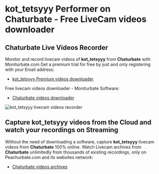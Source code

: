 # kot_tetsyyy Performer on Chaturbate - Free LiveCam videos downloader

## Chaturbate Live Videos Recorder

Monitor and record livecam videos of **kot_tetsyyy** from **Chaturbate** with Moniturbate.com
Get a premium trial for free by just and only registering with your Email address:
* [kot_tetsyyy Premium videos downloader](https://moniturbate.com/request-demo-licence-key.html)

Free livecam videos downloader - Moniturbate Software:
* [Chaturbate videos downloader](https://moniturbate.com/moniturbate-download-software.html)

![kot_tetsyyy livecam videos recorder](https://peachurnet.com/templates/moniturbate-software.png)


## Capture kot_tetsyyy videos from the Cloud and watch your recordings on Streaming

Without the need of downloading a software, capture **kot_tetsyyy** livecam videos from **Chaturbate** 100% online.
Watch Livecam archives from **Chaturbate** unlimitedly from thousands of existing recordings, only on Peachurbate.com and its websites network:
* [Chaturbate videos archives](https://peachurnet.com/)